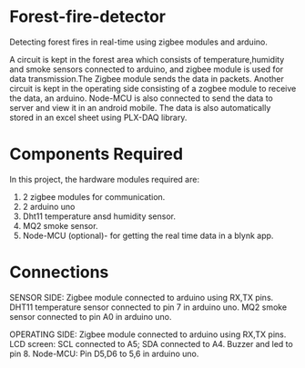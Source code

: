 # Forest-fire-detector
Detecting forest fires in real-time using zigbee modules and arduino.

A circuit is kept in the forest area which consists of temperature,humidity and smoke sensors connected to arduino, and zigbee module is used for data transmission.The Zigbee module sends the data in packets.
Another circuit is kept in the operating side consisting of a zogbee module to receive the data, an arduino. Node-MCU is also connected to send the data to  server and view it in an android mobile. The data is also automatically stored in an excel sheet using PLX-DAQ library.

# Components Required
In this project, the hardware modules required are:
1. 2 zigbee modules for communication.
2. 2 arduino uno
3. Dht11 temperature ansd humidity sensor.
4. MQ2 smoke sensor.
5. Node-MCU (optional)- for getting the real time data in a blynk app.

# Connections

SENSOR SIDE:
Zigbee module connected to arduino using RX,TX pins.
DHT11 temperature sensor connected to pin 7 in arduino uno.
MQ2 smoke sensor connected to pin A0 in arduino uno.

OPERATING SIDE:
Zigbee module connected to arduino using RX,TX pins.
LCD screen: SCL connected to A5; SDA connected to A4.
Buzzer and led to pin 8.
Node-MCU: Pin D5,D6 to 5,6 in arduino uno.
